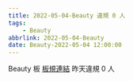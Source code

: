 ```yaml
---
title: 2022-05-04-Beauty 違規 0 人
tags:
    - Beauty
abbrlink: 2022-05-04-Beauty
date: Beauty-2022-05-04 12:00:00
---
```

Beauty 板 [板規連結](https://www.ptt.cc/bbs/Beauty/M.1630069980.A.84B.html)
昨天違規 0 人
